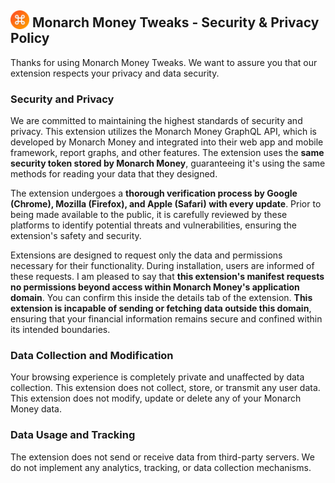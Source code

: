 ##  <img src="/images/mt_icon128.png" style="margin-bottom:-3px; width:30px; height:30px;"/> Monarch Money Tweaks - Security & Privacy Policy 

Thanks for using Monarch Money Tweaks. We want to assure you that our extension respects your privacy and data security.

### Security and Privacy

We are committed to maintaining the highest standards of security and privacy. This extension utilizes the Monarch Money GraphQL API, which is developed by Monarch Money and integrated into their web app and mobile framework, report graphs, and other features. The extension uses the **same security token stored by Monarch Money**, guaranteeing it's using the same methods for reading your data that they designed.  

The extension undergoes a **thorough verification process by Google (Chrome), Mozilla (Firefox), and Apple (Safari) with every update**. Prior to being made available to the public, it is carefully reviewed by these platforms to identify potential threats and vulnerabilities, ensuring the extension's safety and security.

Extensions are designed to request only the data and permissions necessary for their functionality. During installation, users are informed of these requests. I am pleased to say that **this extension's manifest requests no permissions beyond access within Monarch Money's application domain**. You can confirm this inside the details tab of the extension. **This extension is incapable of sending or fetching data outside this domain**, ensuring that your financial information remains secure and confined within its intended boundaries.

### Data Collection and Modification

Your browsing experience is completely private and unaffected by data collection. This extension does not collect, store, or transmit any user data. This extension does not modify, update or delete any of your Monarch Money data.

### Data Usage and Tracking

The extension does not send or receive data from third-party servers.  We do not implement any analytics, tracking, or data collection mechanisms.

